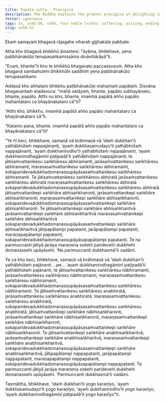```yaml
---
title: Papāta sutta - Precipice
description: The Buddha explains the greater precipice of delighting in intentional constructions leading to rebirth, aging, death, and sorrow, lamentation, pain, distress, and despair, resulting from not understanding the Four Noble Truths.
fetter: ignorance
tags: sn, sn45-56, sn56, four noble truths, suffering, arising, ending, cessation, way of practice, path, precipice, intentional constructions, rebirth, aging, death, sorrow, lamentation, pain, distress, despair
slug: sn56.42
---
```


Ekaṁ samayaṁ bhagavā rājagahe viharati gijjhakūṭe pabbate.

Atha kho bhagavā bhikkhū āmantesi: “āyāma, bhikkhave, yena paṭibhānakūṭo tenupasaṅkamissāma divāvihārāyā”ti.

“Evaṁ, bhante”ti kho te bhikkhū bhagavato paccassosuṁ. Atha kho bhagavā sambahulehi bhikkhūhi saddhiṁ yena paṭibhānakūṭo tenupasaṅkami.

Addasā kho aññataro bhikkhu paṭibhānakūṭe mahantaṁ papātaṁ. Disvāna bhagavantaṁ etadavoca: “mahā vatāyaṁ, bhante, papāto subhayānako, bhante, papāto. Atthi nu kho, bhante, imamhā papātā añño papāto mahantataro ca bhayānakataro cā”ti?

“Atthi kho, bhikkhu, imamhā papātā añño papāto mahantataro ca bhayānakataro cā”ti.

“Katamo pana, bhante, imamhā papātā añño papāto mahantataro ca bhayānakataro cā”ti?

“Ye hi keci, bhikkhave, samaṇā vā brāhmaṇā vā ‘idaṁ dukkhan’ti yathābhūtaṁ nappajānanti, ‘ayaṁ dukkhasamudayo’ti yathābhūtaṁ nappajānanti, ‘ayaṁ dukkhanirodho’ti yathābhūtaṁ nappajānanti, ‘ayaṁ dukkhanirodhagāminī paṭipadā’ti yathābhūtaṁ nappajānanti, te jātisaṁvattanikesu saṅkhāresu abhiramanti, jarāsaṁvattanikesu saṅkhāresu abhiramanti, maraṇasaṁvattanikesu saṅkhāresu abhiramanti, sokaparidevadukkhadomanassupāyāsasaṁvattanikesu saṅkhāresu abhiramanti. Te jātisaṁvattanikesu saṅkhāresu abhiratā jarāsaṁvattanikesu saṅkhāresu abhiratā maraṇasaṁvattanikesu saṅkhāresu abhiratā sokaparidevadukkhadomanassupāyāsasaṁvattanikesu saṅkhāresu abhiratā jātisaṁvattanikepi saṅkhāre abhisaṅkharonti, jarāsaṁvattanikepi saṅkhāre abhisaṅkharonti, maraṇasaṁvattanikepi saṅkhāre abhisaṅkharonti, sokaparidevadukkhadomanassupāyāsasaṁvattanikepi saṅkhāre abhisaṅkharonti. Te jātisaṁvattanikepi saṅkhāre abhisaṅkharitvā jarāsaṁvattanikepi saṅkhāre abhisaṅkharitvā maraṇasaṁvattanikepi saṅkhāre abhisaṅkharitvā sokaparidevadukkhadomanassupāyāsasaṁvattanikepi saṅkhāre abhisaṅkharitvā jātipapātampi papatanti, jarāpapātampi papatanti, maraṇapapātampi papatanti, sokaparidevadukkhadomanassupāyāsapapātampi papatanti. Te na parimuccanti jātiyā jarāya maraṇena sokehi paridevehi dukkhehi domanassehi upāyāsehi. ‘Na parimuccanti dukkhasmā’ti vadāmi.

Ye ca kho keci, bhikkhave, samaṇā vā brāhmaṇā vā ‘idaṁ dukkhan’ti yathābhūtaṁ pajānanti …pe… ‘ayaṁ dukkhanirodhagāminī paṭipadā’ti yathābhūtaṁ pajānanti, te jātisaṁvattanikesu saṅkhāresu nābhiramanti, jarāsaṁvattanikesu saṅkhāresu nābhiramanti, maraṇasaṁvattanikesu saṅkhāresu nābhiramanti, sokaparidevadukkhadomanassupāyāsasaṁvattanikesu saṅkhāresu nābhiramanti. Te jātisaṁvattanikesu saṅkhāresu anabhiratā, jarāsaṁvattanikesu saṅkhāresu anabhiratā, maraṇasaṁvattanikesu saṅkhāresu anabhiratā, sokaparidevadukkhadomanassupāyāsasaṁvattanikesu saṅkhāresu anabhiratā, jātisaṁvattanikepi saṅkhāre nābhisaṅkharonti, jarāsaṁvattanikepi saṅkhāre nābhisaṅkharonti, maraṇasaṁvattanikepi saṅkhāre nābhisaṅkharonti, sokaparidevadukkhadomanassupāyāsasaṁvattanikepi saṅkhāre nābhisaṅkharonti. Te jātisaṁvattanikepi saṅkhāre anabhisaṅkharitvā, jarāsaṁvattanikepi saṅkhāre anabhisaṅkharitvā, maraṇasaṁvattanikepi saṅkhāre anabhisaṅkharitvā, sokaparidevadukkhadomanassupāyāsasaṁvattanikepi saṅkhāre anabhisaṅkharitvā, jātipapātampi nappapatanti, jarāpapātampi nappapatanti, maraṇapapātampi nappapatanti, sokaparidevadukkhadomanassupāyāsapapātampi nappapatanti. Te parimuccanti jātiyā jarāya maraṇena sokehi paridevehi dukkhehi domanassehi upāyāsehi. ‘Parimuccanti dukkhasmā’ti vadāmi.

Tasmātiha, bhikkhave, ‘idaṁ dukkhan’ti yogo karaṇīyo,
‘ayaṁ dukkhasamudayo’ti yogo karaṇīyo,
‘ayaṁ dukkhanirodho’ti yogo karaṇīyo,
‘ayaṁ dukkhanirodhagāminī paṭipadā’ti yogo karaṇīyo”ti.
